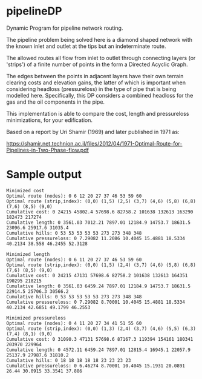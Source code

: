 # pipelineDP
Dynamic Program for pipeline network routing.

The pipeline problem being solved here is a diamond shaped network with the known inlet and outlet at the tips but an indeterminate route.

The allowed routes all flow from inlet to outlet through connecting layers (or 'strips') of a finite number of points in the form a Directed Acyclic Graph.

The edges between the points in adjacent layers have their own terrain clearing costs and elevation gains, the latter of which is important when considering headloss (pressureloss) in the type of pipe that is being modelled here. Specifically, this DP considers a combined headloss for the gas and the oil components in the pipe. 

This implementation is able to compare the cost, length and pressureloss minimizations, for your edification.

Based on a report by Uri Shamir (1969) and later published in 1971 as:

https://shamir.net.technion.ac.il/files/2012/04/1971-Optimal-Route-for-Pipelines-in-Two-Phase-flow.pdf

# Sample output

```
Minimized cost 
Optimal route (nodes): 0 6 12 20 27 37 46 53 59 60 
Optimal route (strip,index): (0,0) (1,5) (2,5) (3,7) (4,6) (5,8) (6,8) (7,6) (8,5) (9,0) 
Cumulative cost: 0 24215 45802.4 57698.6 82758.2 101638 132613 163290 182473 217274 
Cumulative length: 0 3561.03 7012.21 7897.01 12184.9 14753.7 18631.5 23096.6 25917.6 31035.4 
Cumulative hills: 0 53 53 53 53 53 273 273 348 348 
Cumulative pressureloss: 0 7.29082 11.2086 10.4045 15.4881 18.5334 40.2134 38.558 46.2455 52.3128 

Minimized length 
Optimal route (nodes): 0 6 11 20 27 37 46 53 59 60 
Optimal route (strip,index): (0,0) (1,5) (2,4) (3,7) (4,6) (5,8) (6,8) (7,6) (8,5) (9,0) 
Cumulative cost: 0 24215 47131 57698.6 82758.2 101638 132613 164351 190295 218215 
Cumulative length: 0 3561.03 6459.24 7897.01 12184.9 14753.7 18631.5 22914.5 25706.3 30566.2 
Cumulative hills: 0 53 53 53 53 53 273 273 348 348 
Cumulative pressureloss: 0 7.29082 8.70001 10.4045 15.4881 18.5334 40.2134 42.6851 49.1799 46.2553 

Minimized pressureloss 
Optimal route (nodes): 0 4 11 20 27 34 41 51 55 60 
Optimal route (strip,index): (0,0) (1,3) (2,4) (3,7) (4,6) (5,5) (6,3) (7,4) (8,1) (9,0) 
Cumulative cost: 0 31090.3 47131 57698.6 87167.3 119394 154161 180341 203970 229964 
Cumulative length: 0 4572.11 6459.24 7897.01 12815.4 16945.1 22057.9 25137.9 27987.6 31810.2 
Cumulative hills: 0 18 18 18 18 18 23 23 23 23 
Cumulative pressureloss: 0 6.46274 8.70001 10.4045 15.1931 20.0891 26.44 30.0915 33.3541 37.886 

```